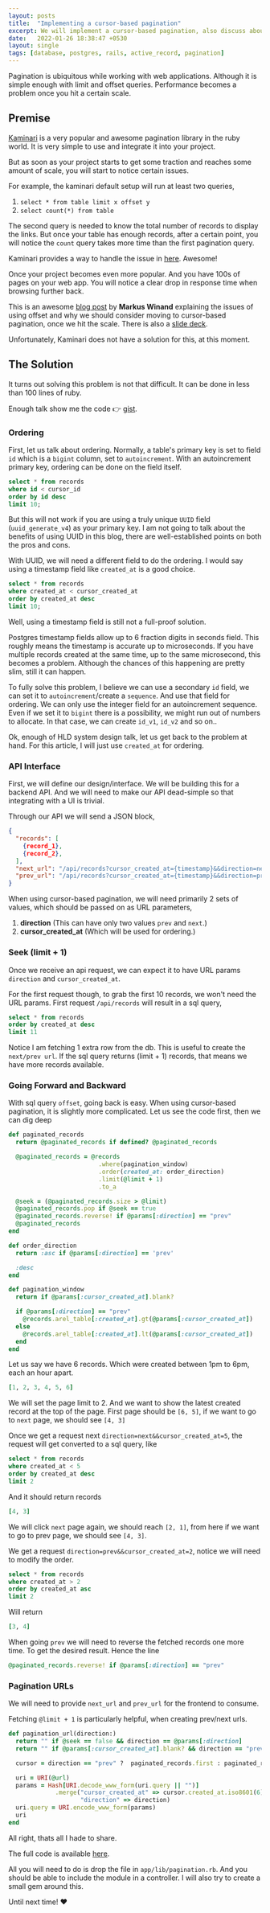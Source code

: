 ```yaml
---
layout: posts
title:  "Implementing a cursor-based pagination"
excerpt: We will implement a cursor-based pagination, also discuss about some gotchas for handling UUIDs
date:   2022-01-26 18:38:47 +0530
layout: single
tags: [database, postgres, rails, active_record, pagination]
---
```

Pagination is ubiquitous while working with web applications. Although it is simple enough with limit and offset queries. Performance becomes a problem once you hit a certain scale.

## Premise

[Kaminari](https://github.com/kaminari/kaminari) is a very popular and awesome pagination library in the ruby world. It is very simple to use and integrate it into your project.

But as soon as your project starts to get some traction and reaches some amount of scale, you will start to notice certain issues.

For example, the kaminari default setup will run at least two queries,
1. `select * from table limit x offset y`
2. `select count(*) from table`

The second query is needed to know the total number of records to display the links. But once your table has enough records, after a certain point, you will notice the `count` query takes more time than the first pagination query.

Kaminari provides a way to handle the issue in [here](https://github.com/kaminari/kaminari#paginating-without-issuing-select-count-query). Awesome!

Once your project becomes even more popular. And you have 100s of pages on your web app. You will notice a clear drop in response time when browsing further back.

This is an awesome [blog post](https://use-the-index-luke.com/sql/partial-results/fetch-next-page) by **Markus Winand** explaining the issues of using offset and why we should consider moving to cursor-based pagination, once we hit the scale. There is also a [slide deck](https://use-the-index-luke.com/blog/2013-07/pagination-done-the-postgresql-way).

Unfortunately, Kaminari does not have a solution for this, at this moment.

## The Solution

It turns out solving this problem is not that difficult. It can be done in less than 100 lines of ruby.

Enough talk show me the code   :point_right:   [gist](https://gist.github.com/goromlagche/d2075bc8ad8fedd3a9930cd9f3c38ae4).

### Ordering

First, let us talk about ordering. Normally, a table's primary key is set to field `id` which is a `bigint` column, set to `autoincrement`. With an autoincrement primary key, ordering can be done on the field itself.

``` sql
select * from records
where id < cursor_id
order by id desc
limit 10;
```

But this will not work if you are using a truly unique `UUID` field (`uuid_generate_v4`) as your primary key. I am not going to talk about the benefits of using UUID in this blog, there are well-established points on both the pros and cons.

With UUID, we will need a different field to do the ordering. I would say using a timestamp field like `created_at` is a good choice.

``` sql
select * from records
where created_at < cursor_created_at
order by created_at desc
limit 10;
```

Well, using a timestamp field is still not a full-proof solution.

Postgres timestamp fields allow up to 6 fraction digits in seconds field. This roughly means the timestamp is accurate up to microseconds. If you have multiple records created at the same time, up to the same microsecond, this becomes a problem. Although the chances of this happening are pretty slim, still it can happen.

To fully solve this problem, I believe we can use a secondary `id` field, we can set it to `autoincrement`/create a `sequence`. And use that field for ordering. We can only use the integer field for an autoincrement sequence. Even if we set it to `bigint` there is a possibility, we might run out of numbers to allocate. In that case, we can create `id_v1`, `id_v2` and so on..

Ok, enough of HLD system design talk, let us get back to the problem at hand. For this article, I will just use `created_at` for ordering.

### API Interface

First, we will define our design/interface. We will be building this for a backend API. And we will need to make our API dead-simple so that integrating with a UI is trivial.

Through our API we will send a JSON block,

``` json
{
  "records": [
    {record_1},
    {record_2},
  ],
  "next_url": "/api/records?cursor_created_at={timestamp}&&direction=next",
  "prev_url": "/api/records?cursor_created_at={timestamp}&&direction=prev"
}
```

When using cursor-based pagination, we will need primarily 2 sets of values, which should be passed on as URL parameters,
1. **direction** (This can have only two values `prev` and `next`.)
2. **cursor_created_at** (Which will be used for ordering.)

### Seek (limit + 1)

Once we receive an api request, we can expect it to have URL params `direction` and `cursor_created_at`.

For the first request though, to grab the first 10 records, we won't need the URL params. First request `/api/records` will result in a sql query,

``` sql
select * from records
order by created_at desc
limit 11
```

Notice I am fetching 1 extra row from the db. This is useful to create the `next/prev url`. If the sql query returns (limit + 1) records, that means we have more records available.

### Going Forward and Backward

With sql query `offset`, going back is easy. When using cursor-based pagination, it is slightly more complicated.
Let us see the code first, then we can dig deep

``` ruby
def paginated_records
  return @paginated_records if defined? @paginated_records

  @paginated_records = @records
                         .where(pagination_window)
                         .order(created_at: order_direction)
                         .limit(@limit + 1)
                         .to_a

  @seek = (@paginated_records.size > @limit)
  @paginated_records.pop if @seek == true
  @paginated_records.reverse! if @params[:direction] == "prev"
  @paginated_records
end

def order_direction
  return :asc if @params[:direction] == 'prev'

  :desc
end

def pagination_window
  return if @params[:cursor_created_at].blank?

  if @params[:direction] == "prev"
    @records.arel_table[:created_at].gt(@params[:cursor_created_at])
  else
    @records.arel_table[:created_at].lt(@params[:cursor_created_at])
  end
end
```

Let us say we have 6 records. Which were created between 1pm to 6pm, each an hour apart.

``` ruby
[1, 2, 3, 4, 5, 6]
```

We will set the page limit to 2. And we want to show the latest created record at the top of the page.
First page should be `[6, 5]`, if we want to go to `next` page, we should see `[4, 3]`

Once we get a request next `direction=next&&cursor_created_at=5`, the request will get converted to a sql query, like

``` sql
select * from records
where created_at < 5
order by created_at desc
limit 2
```

And it should return records

``` ruby
[4, 3]
```

We will click `next` page again, we should reach `[2, 1]`, from here if we want to go to prev page, we should see `[4, 3]`.

We get a request `direction=prev&&cursor_created_at=2`, notice we will need to modify the order.

``` sql
select * from records
where created_at > 2
order by created_at asc
limit 2
```

Will return

``` ruby
[3, 4]
```

When going `prev` we will need to reverse the fetched records one more time. To get the desired result. Hence the line

``` ruby
@paginated_records.reverse! if @params[:direction] == "prev"
```

### Pagination URLs

We will need to provide `next_url` and `prev_url` for the frontend to consume.

Fetching `@limit + 1` is particularly helpful, when creating prev/next urls.

``` ruby
def pagination_url(direction:)
  return "" if @seek == false && direction == @params[:direction]
  return "" if @params[:cursor_created_at].blank? && direction == "prev" # first page

  cursor = direction == "prev" ?  paginated_records.first : paginated_records.last

  uri = URI(@url)
  params = Hash[URI.decode_www_form(uri.query || "")]
             .merge("cursor_created_at" => cursor.created_at.iso8601(6), # PG default is 6
                    "direction" => direction)
  uri.query = URI.encode_www_form(params)
  uri
end
```


All right, thats all I hade to share.

The full code is available [here](https://gist.github.com/goromlagche/d2075bc8ad8fedd3a9930cd9f3c38ae4#file-pagination-rb).

All you will need to do is drop the file in `app/lib/pagination.rb`. And you should be able to include the module in a controller.
I will also try to create a small gem around this.

Until next time! :heart:
